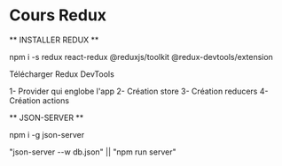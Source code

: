 # Cours Redux

** INSTALLER REDUX **

npm i -s redux react-redux @reduxjs/toolkit @redux-devtools/extension

Télécharger Redux DevTools

1- Provider qui englobe l'app
2- Création store
3- Création reducers
4- Création actions


** JSON-SERVER **

npm i -g json-server

"json-server --w db.json" || "npm run server"

